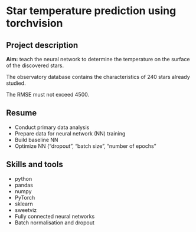 # Star temperature prediction using torchvision

## Project description

**Aim:** teach the neural network to determine the temperature on the surface of the discovered stars.

The observatory database contains the characteristics of 240 stars already studied.

The RMSE must not exceed 4500.

## Resume
- Conduct primary data analysis
- Prepare data for neural network (NN) training
- Build baseline NN
- Optimize NN (“dropout”, “batch size”, “number of epochs”

## Skills and tools
- python
- pandas
- numpy
- PyTorch
- sklearn
- sweetviz
- Fully connected neural networks 
- Batch normalisation and dropout
